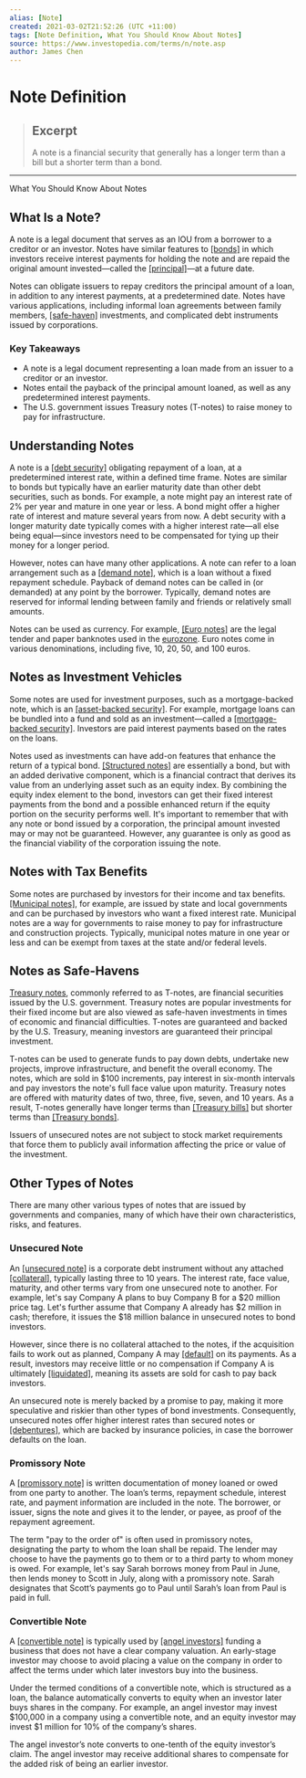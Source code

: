 ```yaml
---
alias: [Note]
created: 2021-03-02T21:52:26 (UTC +11:00)
tags: [Note Definition, What You Should Know About Notes]
source: https://www.investopedia.com/terms/n/note.asp
author: James Chen
---
```


# Note Definition

> ## Excerpt
> A note is a financial security that generally has a longer term than a bill but a shorter term than a bond.

---

What You Should Know About Notes
## What Is a Note?

A note is a legal document that serves as an IOU from a borrower to a creditor or an investor. Notes have similar features to [[bonds]](https://www.investopedia.com/terms/b/bond.asp) in which investors receive interest payments for holding the note and are repaid the original amount invested—called the [[principal]](https://www.investopedia.com/terms/p/principal.asp)—at a future date.

Notes can obligate issuers to repay creditors the principal amount of a loan, in addition to any interest payments, at a predetermined date. Notes have various applications, including informal loan agreements between family members, [[safe-haven]](https://www.investopedia.com/terms/s/safe-haven.asp) investments, and complicated debt instruments issued by corporations.

### Key Takeaways

-   A note is a legal document representing a loan made from an issuer to a creditor or an investor.
-   Notes entail the payback of the principal amount loaned, as well as any predetermined interest payments.
-   The U.S. government issues Treasury notes (T-notes) to raise money to pay for infrastructure.

## Understanding Notes

A note is a [[debt security]](https://www.investopedia.com/terms/d/debtsecurity.asp) obligating repayment of a loan, at a predetermined interest rate, within a defined time frame. Notes are similar to bonds but typically have an earlier maturity date than other debt securities, such as bonds. For example, a note might pay an interest rate of 2% per year and mature in one year or less. A bond might offer a higher rate of interest and mature several years from now. A debt security with a longer maturity date typically comes with a higher interest rate—all else being equal—since investors need to be compensated for tying up their money for a longer period.

However, notes can have many other applications. A note can refer to a loan arrangement such as a [[demand note]](https://www.investopedia.com/terms/d/demandnote.asp), which is a loan without a fixed repayment schedule. Payback of demand notes can be called in (or demanded) at any point by the borrower. Typically, demand notes are reserved for informal lending between family and friends or relatively small amounts.

Notes can be used as currency. For example, [[Euro notes]](https://www.investopedia.com/terms/e/euro_note.asp) are the legal tender and paper banknotes used in the [eurozone](https://www.investopedia.com/terms/e/eurozone.asp). Euro notes come in various denominations, including five, 10, 20, 50, and 100 euros.

## Notes as Investment Vehicles

Some notes are used for investment purposes, such as a mortgage-backed note, which is an [[asset-backed security]](https://www.investopedia.com/terms/a/asset-backedsecurity.asp). For example, mortgage loans can be bundled into a fund and sold as an investment—called a [[mortgage-backed security]](https://www.investopedia.com/terms/m/mbs.asp). Investors are paid interest payments based on the rates on the loans.

Notes used as investments can have add-on features that enhance the return of a typical bond. [[Structured notes]](https://www.investopedia.com/terms/s/structurednote.asp) are essentially a bond, but with an added derivative component, which is a financial contract that derives its value from an underlying asset such as an equity index. By combining the equity index element to the bond, investors can get their fixed interest payments from the bond and a possible enhanced return if the equity portion on the security performs well. It's important to remember that with any note or bond issued by a corporation, the principal amount invested may or may not be guaranteed. However, any guarantee is only as good as the financial viability of the corporation issuing the note.

## Notes with Tax Benefits

Some notes are purchased by investors for their income and tax benefits. [[Municipal notes]](https://www.investopedia.com/terms/m/municipal-note.asp), for example, are issued by state and local governments and can be purchased by investors who want a fixed interest rate. Municipal notes are a way for governments to raise money to pay for infrastructure and construction projects. Typically, municipal notes mature in one year or less and can be exempt from taxes at the state and/or federal levels.

## Notes as Safe-Havens

[Treasury notes](https://www.investopedia.com/terms/t/treasurynote.asp), commonly referred to as T-notes, are financial securities issued by the U.S. government. Treasury notes are popular investments for their fixed income but are also viewed as safe-haven investments in times of economic and financial difficulties. T-notes are guaranteed and backed by the U.S. Treasury, meaning investors are guaranteed their principal investment.

T-notes can be used to generate funds to pay down debts, undertake new projects, improve infrastructure, and benefit the overall economy. The notes, which are sold in $100 increments, pay interest in six-month intervals and pay investors the note's full face value upon maturity. Treasury notes are offered with maturity dates of two, three, five, seven, and 10 years. As a result, T-notes generally have longer terms than [[Treasury bills]](https://www.investopedia.com/terms/t/treasurybill.asp) but shorter terms than [[Treasury bonds]](https://www.investopedia.com/terms/t/treasurybond.asp).

Issuers of unsecured notes are not subject to stock market requirements that force them to publicly avail information affecting the price or value of the investment.

## Other Types of Notes

There are many other various types of notes that are issued by governments and companies, many of which have their own characteristics, risks, and features.

### Unsecured Note

An [[unsecured note]](https://www.investopedia.com/terms/u/unsecured-note.asp) is a corporate debt instrument without any attached [[collateral]](https://www.investopedia.com/terms/c/collateral.asp), typically lasting three to 10 years. The interest rate, face value, maturity, and other terms vary from one unsecured note to another. For example, let's say Company A plans to buy Company B for a $20 million price tag. Let's further assume that Company A already has $2 million in cash; therefore, it issues the $18 million balance in unsecured notes to bond investors.

However, since there is no collateral attached to the notes, if the acquisition fails to work out as planned, Company A may [[default]](https://www.investopedia.com/terms/d/default2.asp) on its payments. As a result, investors may receive little or no compensation if Company A is ultimately [[liquidated]](https://www.investopedia.com/terms/l/liquidation.asp), meaning its assets are sold for cash to pay back investors.

An unsecured note is merely backed by a promise to pay, making it more speculative and riskier than other types of bond investments. Consequently, unsecured notes offer higher interest rates than secured notes or [[debentures]](https://www.investopedia.com/terms/d/debenture.asp), which are backed by insurance policies, in case the borrower defaults on the loan.

### Promissory Note

A [[promissory note]](https://www.investopedia.com/terms/p/promissorynote.asp) is written documentation of money loaned or owed from one party to another. The loan’s terms, repayment schedule, interest rate, and payment information are included in the note. The borrower, or issuer, signs the note and gives it to the lender, or payee, as proof of the repayment agreement.

The term "pay to the order of" is often used in promissory notes, designating the party to whom the loan shall be repaid. The lender may choose to have the payments go to them or to a third party to whom money is owed. For example, let's say Sarah borrows money from Paul in June, then lends money to Scott in July, along with a promissory note. Sarah designates that Scott’s payments go to Paul until Sarah’s loan from Paul is paid in full.

### Convertible Note

A [[convertible note]](https://www.investopedia.com/terms/c/convertibles.asp) is typically used by [[angel investors]](https://www.investopedia.com/terms/a/angelinvestor.asp) funding a business that does not have a clear company valuation. An early-stage investor may choose to avoid placing a value on the company in order to affect the terms under which later investors buy into the business.

Under the termed conditions of a convertible note, which is structured as a loan, the balance automatically converts to equity when an investor later buys shares in the company. For example, an angel investor may invest $100,000 in a company using a convertible note, and an equity investor may invest $1 million for 10% of the company’s shares.

The angel investor’s note converts to one-tenth of the equity investor’s claim. The angel investor may receive additional shares to compensate for the added risk of being an earlier investor.
